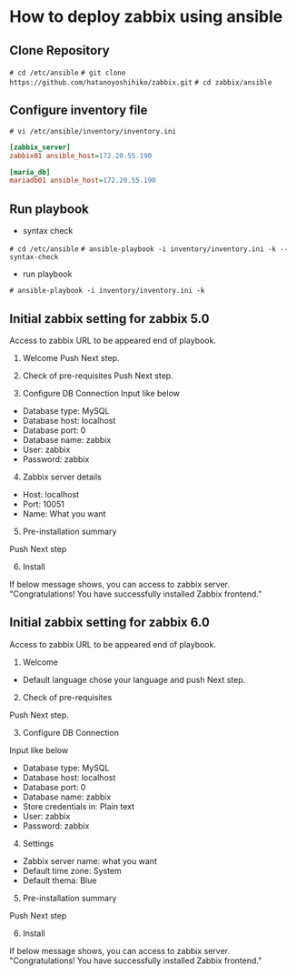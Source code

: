 # How to deploy zabbix using ansible

## Clone Repository

`# cd /etc/ansible`
`# git clone https://github.com/hatanoyoshihiko/zabbix.git`
`# cd zabbix/ansible`

## Configure inventory file

`# vi /etc/ansible/inventory/inventory.ini`

```ini
[zabbix_server]
zabbix01 ansible_host=172.20.55.190

[maria_db]
mariadb01 ansible_host=172.20.55.190
```

## Run playbook

- syntax check

`# cd /etc/ansible`
`# ansible-playbook -i inventory/inventory.ini -k --syntax-check`

- run playbook

`# ansible-playbook -i inventory/inventory.ini -k`

## Initial zabbix setting for zabbix 5.0

Access to zabbix URL to be appeared end of playbook.

1. Welcome
Push Next step.

2. Check of pre-requisites
Push Next step.

3. Configure DB Connection
Input like below

- Database type: MySQL
- Database host: localhost
- Database port: 0
- Database name: zabbix
- User: zabbix
- Password: zabbix

4. Zabbix server details

- Host: localhost
- Port: 10051
- Name: What you want

5. Pre-installation summary

Push Next step

6. Install

If below message shows, you can access to zabbix server.
"Congratulations! You have successfully installed Zabbix frontend."

## Initial zabbix setting for zabbix 6.0

Access to zabbix URL to be appeared end of playbook.

1. Welcome

- Default language
chose your language and push Next step.

2. Check of pre-requisites

Push Next step.

3. Configure DB Connection

Input like below

- Database type: MySQL
- Database host: localhost
- Database port: 0
- Database name: zabbix
- Store credentials in: Plain text
- User: zabbix
- Password: zabbix
  
4. Settings

- Zabbix server name: what you want
- Default time zone: System
- Default thema: Blue

5. Pre-installation summary

Push Next step

6. Install

If below message shows, you can access to zabbix server.
"Congratulations! You have successfully installed Zabbix frontend."
